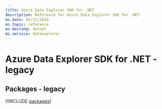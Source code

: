 ```yaml
---
title: Azure Data Explorer SDK for .NET
description: Reference for Azure Data Explorer SDK for .NET
ms.date: 05/27/2024
ms.topic: reference
ms.devlang: dotnet
ms.service: dataexplorer
---
```

# Azure Data Explorer SDK for .NET - legacy
## Packages - legacy
[!INCLUDE [packages](data-explorer-index.md)]